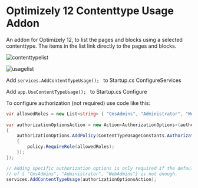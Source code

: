 # Optimizely 12 Contenttype Usage Addon

An addon for Optimizely 12, to list the pages and blocks using a selected contenttype.
The items in the list link directly to the pages and blocks.

![contenttypelist](https://github.com/user-attachments/assets/64087b86-a7ac-45c4-b9a3-665aebbbaebe)

![usagelist](https://github.com/user-attachments/assets/a029cc1a-1ad1-4826-816f-a8bd64628a17)

Add 
```services.AddContentTypeUsage(); ``` 
to Startup.cs ConfigureServices

Add 
```app.UseContentTypeUsage(); ``` 
to Startup.cs Configure

To configure authorization (not required) use code like this:

```cs
var allowedRoles = new List<string> { "CmsAdmins", "Administrator", "WebAdmins", "WebEditors" };
        
var authorizationOptionsAction = new Action<AuthorizationOptions>(authorizationOptions =>
{
    authorizationOptions.AddPolicy(ContentTypeUsageConstants.AuthorizationPolicy, policy =>
    {
        policy.RequireRole(allowedRoles);
    });
});

// Adding specific authorization options is only required if the default
// of { "CmsAdmins", "Administrator", "WebAdmins"} is not enough.
services.AddContentTypeUsage(authorizationOptionsAction);

```
